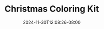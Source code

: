 ---
title: 'Christmas Coloring Kit'
date: 2024-11-30T12:08:26-08:00
link: https://art-hub-studio-llc.checkoutpage.co/christmas-tabletop-coloring-kit
image: /images/product-images/Christmas1.webp
---